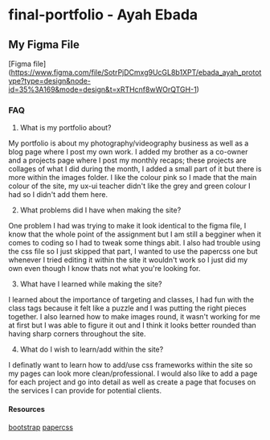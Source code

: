 # final-portfolio - Ayah Ebada

## My Figma File
[Figma file] (https://www.figma.com/file/SotrPjDCmxg9UcGL8b1XPT/ebada_ayah_prototype?type=design&node-id=35%3A169&mode=design&t=xRTHcnf8wWOrQTGH-1)

### FAQ

1. What is my portfolio about?

My portfolio is about my photography/videography business as well as a blog page where I post my own work. I added my brother as a co-owner and a projects page where I post my monthly recaps; these projects are collages of what I did during the month, I added a small part of it but there is more within the images folder. I like the colour pink so I made that the main colour of the site, my ux-ui teacher didn't like the grey and green colour I had so I didn't add them here.

2. What problems did I have when making the site?

One problem I had was trying to make it look identical to the figma file, I know that the whole point of the assignment but I am still a begginer when it comes to coding so I had to tweak some things abit. I also had trouble using the css file so I just skipped that part, I wanted to use the papercss one but whenever I tried editing it within the site it wouldn't work so I just did my own even though I know thats not what you're looking for.

3. What have I learned while making the site?

I learned about the importance of targeting and classes, I had fun with the class tags because it felt like a puzzle and I was putting the right pieces together. I also learned how to make images round, it wasn't working for me at first but I was able to figure it out and I think it looks better rounded than having sharp corners throughout the site. 

4. What do I wish to learn/add within the site?

I definatly want to learn how to add/use css frameworks within the site so my pages can look more clean/professional. I would also like to add a page for each project and go into detail as well as create a page that focuses on the services I can provide for potential clients. 

#### Resources

[bootstrap](https://getbootstrap.com/)
[papercss](https://www.getpapercss.com/)
